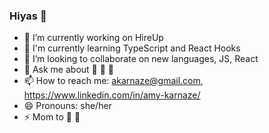 ### Hiyas 👋

- 🔭 I’m currently working on HireUp
- 🌟  I'm currently learning TypeScript and React Hooks
- 👯 I’m looking to collaborate on new languages, JS, React
- 💬 Ask me about 🌱 🌱 🌱
- 📫 How to reach me: akarnaze@gmail.com, https://www.linkedin.com/in/amy-karnaze/  
- 😄 Pronouns: she/her
- ⚡ Mom to 🐻 🐻
